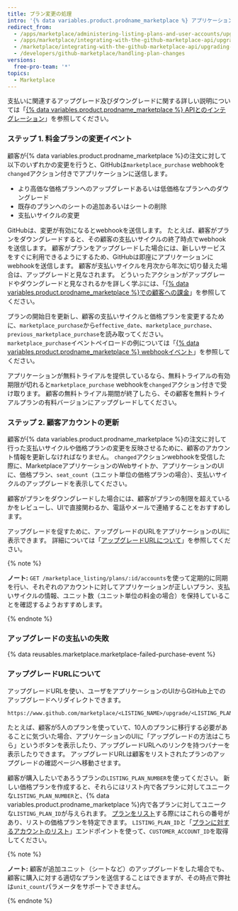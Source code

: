 ```yaml
---
title: プラン変更の処理
intro: '{% data variables.product.prodname_marketplace %} アプリケーションのアップグレードあるいはダウングレードによって、[`marketplace_purchase` イベント](/marketplace/integrating-with-the-github-marketplace-api/github-marketplace-webhook-events/) webhookが`changed`アクション付きでトリガされ、それによってアップグレードあるいはダウングレードのフローが開始されます。'
redirect_from:
  - /apps/marketplace/administering-listing-plans-and-user-accounts/upgrading-or-downgrading-plans/
  - /apps/marketplace/integrating-with-the-github-marketplace-api/upgrading-and-downgrading-plans/
  - /marketplace/integrating-with-the-github-marketplace-api/upgrading-and-downgrading-plans
  - /developers/github-marketplace/handling-plan-changes
versions:
  free-pro-team: '*'
topics:
  - Marketplace
---
```

支払いに関連するアップグレード及びダウングレードに関する詳しい説明については「[{% data variables.product.prodname_marketplace %} APIとのインテグレーション](/marketplace/integrating-with-the-github-marketplace-api/)」を参照してください。

### ステップ 1. 料金プランの変更イベント

顧客が{% data variables.product.prodname_marketplace %}の注文に対して以下のいずれかの変更を行うと、GitHubは`marketplace_purchase` webhookを`changed`アクション付きでアプリケーションに送信します。
* より高価な価格プランへのアップグレードあるいは低価格なプランへのダウングレード
* 既存のプランへのシートの追加あるいはシートの削除
* 支払いサイクルの変更

GitHubは、変更が有効になるとwebhookを送信します。 たとえば、顧客がプランをダウングレードすると、その顧客の支払いサイクルの終了時点でwebhookを送信します。 顧客がプランをアップグレードした場合には、新しいサービスをすぐに利用できるようにするため、GitHubは即座にアプリケーションにwebhookを送信します。 顧客が支払いサイクルを月次から年次に切り替えた場合は、アップグレードと見なされます。 どういったアクションがアップグレードやダウングレードと見なされるかを詳しく学ぶには、「[{% data variables.product.prodname_marketplace %}での顧客への課金](/marketplace/selling-your-app/billing-customers-in-github-marketplace/)」を参照してください。

プランの開始日を更新し、顧客の支払いサイクルと価格プランを変更するために、`marketplace_purchase`から`effective_date`、`marketplace_purchase`、`previous_marketplace_purchase`を読み取ってください。 `marketplace_purchase`イベントペイロードの例については「[{% data variables.product.prodname_marketplace %} webhookイベント](/marketplace/integrating-with-the-github-marketplace-api/github-marketplace-webhook-events/)」を参照してください。

アプリケーションが無料トライアルを提供しているなら、無料トライアルの有効期限が切れると`marketplace_purchase` webhookを`changed`アクション付きで受け取ります。 顧客の無料トライアル期間が終了したら、その顧客を無料トライアルプランの有料バージョンにアップグレードしてください。

### ステップ 2. 顧客アカウントの更新

顧客が{% data variables.product.prodname_marketplace %}の注文に対して行った支払いサイクルや価格プランの変更を反映させるために、顧客のアカウント情報を更新しなければなりません。 `changed`アクションwebhookを受信した際に、MarketplaceアプリケーションのWebサイトか、アプリケーションのUIに、価格プラン、`seat_count`（ユニット単位の価格プランの場合）、支払いサイクルのアップグレードを表示してください。

顧客がプランをダウングレードした場合には、顧客がプランの制限を超えているかをレビューし、UIで直接関わるか、電話やメールで連絡することをおすすめします。

アップグレードを促すために、アップグレードのURLをアプリケーションのUIに表示できます。 詳細については「[アップグレードURLについて](#about-upgrade-urls)」を参照してください。

{% note %}

**ノート:** `GET /marketplace_listing/plans/:id/accounts`を使って定期的に同期を行い、それぞれのアカウントに対してアプリケーションが正しいプラン、支払いサイクルの情報、ユニット数（ユニット単位の料金の場合）を保持していることを確認するようおすすめします。

{% endnote %}

### アップグレードの支払いの失敗

{% data reusables.marketplace.marketplace-failed-purchase-event %}

### アップグレードURLについて

アップグレードURLを使い、ユーザをアプリケーションのUIからGitHub上でのアップグレードへリダイレクトできます。

```
https://www.github.com/marketplace/<LISTING_NAME>/upgrade/<LISTING_PLAN_NUMBER>/<CUSTOMER_ACCOUNT_ID>
```

たとえば、顧客が5人のプランを使っていて、10人のプランに移行する必要があることに気づいた場合、アプリケーションのUIに「アップグレードの方法はこちら」というボタンを表示したり、アップグレードURLへのリンクを持つバナーを表示したりできます。 アップグレードURLは顧客をリストされたプランのアップグレードの確認ページへ移動させます。

顧客が購入したいであろうプランの`LISTING_PLAN_NUMBER`を使ってください。 新しい価格プランを作成すると、それらにはリスト内で各プランに対してユニークな`LISTING_PLAN_NUMBER`と、{% data variables.product.prodname_marketplace %}内で各プランに対してユニークな`LISTING_PLAN_ID`が与えられます。 [プランをリスト](/rest/reference/apps#list-plans)する際にはこれらの番号があり、リストの価格プランを特定できます。 `LISTING_PLAN_ID`と「[プランに対するアカウントのリスト](/rest/reference/apps#list-accounts-for-a-plan)」エンドポイントを使って、`CUSTOMER_ACCOUNT_ID`を取得してください。


{% note %}

**ノート:** 顧客が追加ユニット（シートなど）のアップグレードをした場合でも、顧客に購入に対する適切なプランを送信することはできますが、その時点で弊社は`unit_count`パラメータをサポートできません。

{% endnote %}
